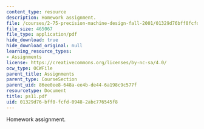 ```yaml
---
content_type: resource
description: Homework assignment.
file: /courses/2-75-precision-machine-design-fall-2001/01329d76bff0fcfd09482abc776545f8_ps11.pdf
file_size: 465067
file_type: application/pdf
hide_download: true
hide_download_original: null
learning_resource_types:
- Assignments
license: https://creativecommons.org/licenses/by-nc-sa/4.0/
ocw_type: OCWFile
parent_title: Assignments
parent_type: CourseSection
parent_uid: 86ee0ee8-648a-ee4b-de44-6a198c9c577f
resourcetype: Document
title: ps11.pdf
uid: 01329d76-bff0-fcfd-0948-2abc776545f8
---
```

Homework assignment.